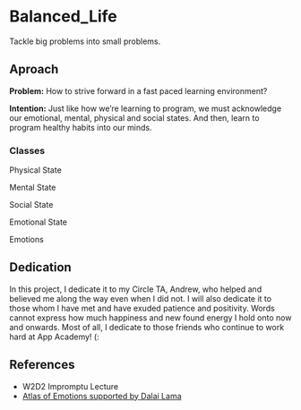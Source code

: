# Balanced_Life 
Tackle big problems into small problems. 

## Aproach
**Problem:** How to strive forward in a fast paced learning environment?

**Intention:** Just like how we’re learning to program, we must acknowledge our emotional, mental, physical and social states. And then, learn to program healthy habits into our minds.

### Classes
Physical State

Mental State

Social State

Emotional State

Emotions

## Dedication
In this project, I dedicate it to my Circle TA, Andrew, who helped and believed me along the way even when I did not. I will also dedicate it to those whom I have met and have exuded patience and positivity. Words cannot express how much happiness and new found energy I hold onto now and onwards. Most of all, I dedicate to those friends who continue to work hard at App Academy! (: 

## References
* W2D2 Impromptu Lecture
* [Atlas of Emotions supported by Dalai Lama][emotions]

[emotions]: http://atlasofemotions.org/#introduction/
